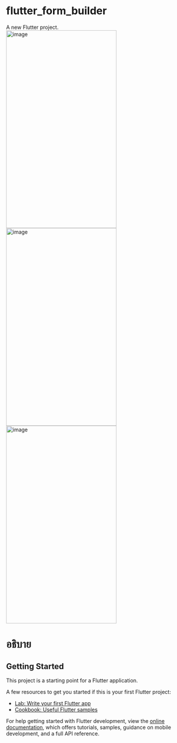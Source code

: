 # flutter_form_builder

A new Flutter project.<br>
<img width="299" height="536" alt="image" src="https://github.com/user-attachments/assets/a3688b83-e52e-4a87-97fb-86833938950d" />
<img width="299" height="536" alt="image" src="https://github.com/user-attachments/assets/1755fefd-3a84-4c3b-b29f-bf0405d27dd7" />
<img width="299" height="536" alt="image" src="https://github.com/user-attachments/assets/b09e06a2-82f1-4e4b-ac58-0576a251f7cd" /><br>


# อธิบาย


## Getting Started

This project is a starting point for a Flutter application.

A few resources to get you started if this is your first Flutter project:

- [Lab: Write your first Flutter app](https://docs.flutter.dev/get-started/codelab)
- [Cookbook: Useful Flutter samples](https://docs.flutter.dev/cookbook)

For help getting started with Flutter development, view the
[online documentation](https://docs.flutter.dev/), which offers tutorials,
samples, guidance on mobile development, and a full API reference.
